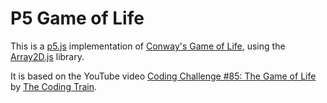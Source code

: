 # P5 Game of Life

This is a [p5.js](https://p5js.org/) implementation of [Conway's Game of Life](https://en.wikipedia.org/wiki/Conway%27s_Game_of_Life), using the [Array2D.js](https://github.com/matthewtoast/Array2D.js) library.

It is based on the YouTube video [Coding Challenge #85: The Game of Life](https://youtu.be/FWSR_7kZuYg) by [The Coding Train](https://www.youtube.com/channel/UCvjgXvBlbQiydffZU7m1_aw).
